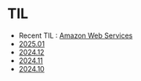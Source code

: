 # TIL

- Recent TIL : [Amazon Web Services](https://github.com/wriml92/TIL/blob/main/2025.01/250115.md)
- [2025.01](https://github.com/wriml92/TIL/tree/main/2025.01)
- [2024.12](https://github.com/wriml92/TIL/tree/main/2024.12)
- [2024.11](https://github.com/wriml92/TIL/tree/main/2024.11)
- [2024.10](https://github.com/wriml92/TIL/tree/main/2024.10)

